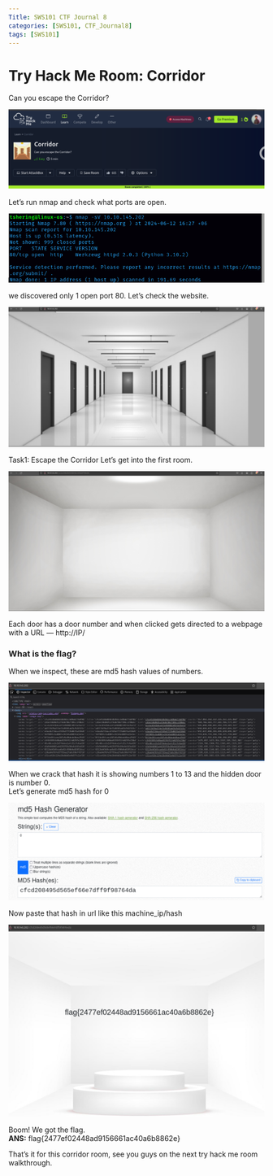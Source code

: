 ```yaml
---
Title: SWS101 CTF Journal 8
categories: [SWS101, CTF_Journal8]
tags: [SWS101]
---
```


# Try Hack Me Room: Corridor
Can you escape the Corridor?

![CTF](/pictures/SWS_pictures/corridor/corridor.png)

Let’s run nmap and check what ports are open.

![CTF](/pictures/SWS_pictures/corridor/nmap.png)

we discovered only 1 open port 80. Let’s check the website.

![CTF](/pictures/SWS_pictures/corridor/website.png)

Task1: Escape the Corridor
Let’s get into the first room.

![CTF](/pictures/SWS_pictures/corridor/room1.png)

Each door has a door number and when clicked gets directed to a webpage with a URL — http://IP/<md5-value-of-the-door-number>

### What is the flag?
When we inspect, these are md5 hash values of numbers.

![CTF](/pictures/SWS_pictures/corridor/inspect.png)

When we crack that hash it is showing numbers 1 to 13 and the hidden door is number 0.<br>
Let’s generate md5 hash for 0 

![CTF](/pictures/SWS_pictures/corridor/md5.png)

Now paste that hash in url like this machine_ip/hash

![CTF](/pictures/SWS_pictures/corridor/flag.png)

Boom! We got the flag.<br>
<b>ANS:</b> flag{2477ef02448ad9156661ac40a6b8862e}

That’s it for this corridor room, see you guys on the next try hack me room walkthrough.
